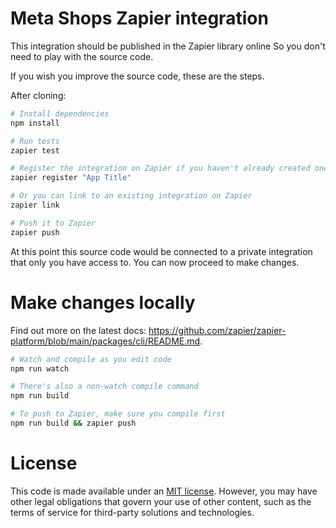 # Meta Shops Zapier integration

This integration should be published in the Zapier library online
So you don't need to play with the source code.

If you wish you improve the source code, these are the steps.

After cloning:

```bash
# Install dependencies
npm install

# Run tests
zapier test

# Register the integration on Zapier if you haven't already created one
zapier register "App Title"

# Or you can link to an existing integration on Zapier
zapier link

# Push it to Zapier
zapier push
```

At this point this source code would be connected to a private integration that only you have access to. You can now proceed to make changes.

# Make changes locally

Find out more on the latest docs: https://github.com/zapier/zapier-platform/blob/main/packages/cli/README.md.

```bash
# Watch and compile as you edit code
npm run watch

# There's also a non-watch compile command
npm run build

# To push to Zapier, make sure you compile first
npm run build && zapier push
```

# License

This code is made available under an [MIT license](./LICENSE). However, you may have other legal obligations that govern your use of other content, such as the terms of service for third-party solutions and technologies.

